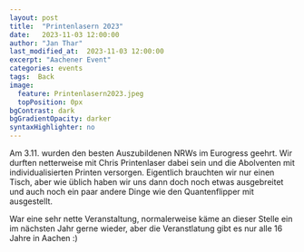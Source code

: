 ```yaml
---
layout: post
title:  "Printenlasern 2023"
date:   2023-11-03 12:00:00
author: "Jan Thar"
last_modified_at:  2023-11-03 12:00:00
excerpt: "Aachener Event"
categories: events
tags:  Back
image:
  feature: Printenlasern2023.jpeg
  topPosition: 0px
bgContrast: dark
bgGradientOpacity: darker
syntaxHighlighter: no
---
```

Am 3.11. wurden den besten Auszubildenen NRWs im Eurogress geehrt. 
Wir durften netterweise mit Chris Printenlaser dabei sein und die Abolventen mit individualisierten Printen versorgen.
Eigentlich brauchten wir nur einen Tisch, aber wie üblich haben wir uns dann doch noch etwas ausgebreitet und auch noch ein paar andere Dinge wie den Quantenflipper mit ausgestellt.

War eine sehr nette Veranstaltung, normalerweise käme an dieser Stelle ein im nächsten Jahr gerne wieder, aber die Veranstlatung gibt es nur alle 16 Jahre in Aachen :)

